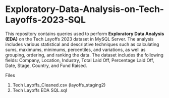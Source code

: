 # Exploratory-Data-Analysis-on-Tech-Layoffs-2023-SQL

This repository contains queries used to perform **Exploratory Data Analysis (EDA)** on the Tech Layoffs 2023 dataset in MySQL Server. The analysis includes various statistical and descriptive techniques such as calculating sums, maximums, minimums, percentiles, and variations, as well as grouping, ordering, and ranking the data. The dataset includes the following fields: Company, Location, Industry, Total Laid Off, Percentage Laid Off, Date, Stage, Country, and Fund Raised.

Files
  1. Tech Layoffs_Cleaned.csv (layoffs_staging2)
  2. Tech Layoffs EDA SQL.sql
   
